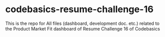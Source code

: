 # codebasics-resume-challenge-16
This is the repo for All files (dashboard, development doc. etc.) related to the Product Market Fit dashboard of Resume Challenge 16 of Codebasics
